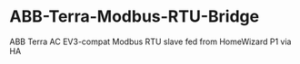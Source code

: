 # ABB-Terra-Modbus-RTU-Bridge
ABB Terra AC EV3-compat Modbus RTU slave fed from HomeWizard P1 via HA
